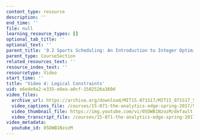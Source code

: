 ```yaml
---
content_type: resource
description: ''
end_time: ''
file: null
learning_resource_types: []
optional_tab_title: ''
optional_text: ''
parent_title: '9.2 Sports Scheduling: An Introduction to Integer Optimization '
parent_type: CourseSection
related_resources_text: ''
resource_index_text: ''
resourcetype: Video
start_time: ''
title: 'Video 4: Logical Constraints'
uid: e6ede9a2-e335-e6ea-a0cf-1502526a360d
video_files:
  archive_url: https://archive.org/download/MIT15.071S17/MIT15_071S17_Session_9.2.07_300k.mp4
  video_captions_file: /courses/15-071-the-analytics-edge-spring-2017/5b09b16eef6653288665670e836b341c_05DWB1NzozM.vtt
  video_thumbnail_file: https://img.youtube.com/vi/05DWB1NzozM/default.jpg
  video_transcript_file: /courses/15-071-the-analytics-edge-spring-2017/c08e71416ec123e31ae546ae2d8873b9_05DWB1NzozM.pdf
video_metadata:
  youtube_id: 05DWB1NzozM
---
```

